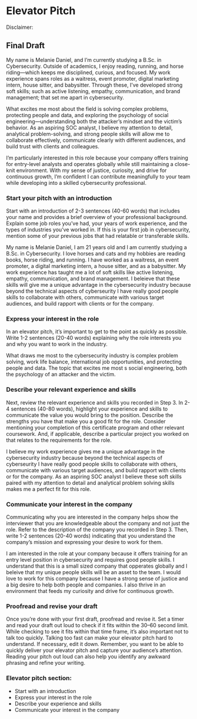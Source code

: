 # Elevator Pitch

Disclaimer:

## Final Draft
My name is Melanie Daniel, and I’m currently studying a B.Sc. in Cybersecurity. Outside of academics, I enjoy reading, running, and horse riding—which keeps me disciplined, curious, and focused. My work experience spans roles as a waitress, event promoter, digital marketing intern, house sitter, and babysitter. Through these, I’ve developed strong soft skills; such as active listening, empathy, communication, and brand management; that set me apart in cybersecurity.

What excites me most about the field is solving complex problems, protecting people and data, and exploring the psychology of social engineering—understanding both the attacker’s mindset and the victim’s behavior. As an aspiring SOC analyst, I believe my attention to detail, analytical problem-solving, and strong people skills will allow me to collaborate effectively, communicate clearly with different audiences, and build trust with clients and colleagues.

I’m particularly interested in this role because your company offers training for entry-level analysts and operates globally while still maintaining a close-knit environment. With my sense of justice, curiosity, and drive for continuous growth, I’m confident I can contribute meaningfully to your team while developing into a skilled cybersecurity professional.

### Start your pitch with an introduction
Start with an introduction of 2-3 sentences (40-60 words) that includes your name and provides a brief overview of your professional background. 
Explain some job roles you’ve had, your years of work experience, and the types of industries you’ve worked in. 
If this is your first job in cybersecurity, mention some of your previous jobs that had relatable or transferable skills.

My name is Melanie Daniel, I am 21 years old and I am currently studying a B.Sc. in Cybersecurity. I love horses and cats and my hobbies are reading books, horse riding, and running. I have worked as a waitress, an event promoter, a digital marketing intern, a house sitter, and as a babysitter. My work experience has taught me a lot of soft skills like active listening, empathy, communication, and brand management. I beleieve that these skills will give me a unique advantage in the cybersecurity industry because beyond the technical aspects of cyberseurity I have really good people skills to collaborate with others, communicate with various target audiences, and build rapport with clients or for the company.

### Express your interest in the role
In an elevator pitch, it’s important to get to the point as quickly as possible. 
Write 1-2 sentences (20-40 words) explaining why the role interests you and why you want to work in the industry.

What draws me most to the cybersecurity industry is complex problem solving, work life balance, international job opportunities, and protecting people and data. The topic that excites me most s social engineering, both the psychology of an attacker and the victim. 

### Describe your relevant experience and skills
Next, review the relevant experience and skills you recorded in Step 3. 
In 2-4 sentences (40-80 words), highlight your experience and skills to communicate the value you would bring to the position. 
Describe the strengths you have that make you a good fit for the role. 
Consider mentioning your completion of this certificate program and other relevant coursework. 
And, if applicable, describe a particular project you worked on that relates to the requirements for the role.

I believe my work experience gives me a unique advantage in the cybersecurity industry because beyond the technical aspects of cyberseurity I have really good people skills to collaborate with others, communicate with various target audiences, and build rapport with clients or for the company. As an aspiring SOC analyst I believe these soft skills paired with my attention to detail and analytical problem solving skills makes me a perfect fit for this role.

### Communicate your interest in the company
Communicating why you are interested in the company helps show the interviewer that you are knowledgeable about the company and not just the role. 
Refer to the description of the company you recorded in Step 3. 
Then, write 1-2 sentences (20-40 words) indicating that you understand the company’s mission and expressing your desire to work for them.

I am interested in the role at your company because it offers training for an entry level position in cybersecurity and requires good people skills. I understand that this is a small sized company that opperates globally and I beleive that my unique people skills will be an asset to the team. I would love to work for this company because I have a strong sense of justice and a big desire to help both people and companies. I also thrive in an environment that feeds my curiosity and drive for continuous growth.

### Proofread and revise your draft
Once you’re done with your first draft, proofread and revise it. 
Set a timer and read your draft out loud to check if it fits within the 30–60 second limit. 
While checking to see it fits within that time frame, it’s also important not to talk too quickly. 
Talking too fast can make your elevator pitch hard to understand. If necessary,  edit it down. 
Remember, you want to be able to quickly deliver your elevator pitch and capture your audience’s attention. 
Reading your pitch out loud can also help you identify any awkward phrasing and refine your writing.

### Elevator pitch section:
- Start with an introduction
- Express your interest in the role
- Describe your experience and skills
- Communicate your interest in the company
